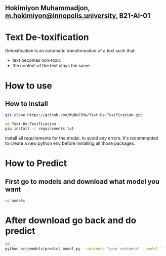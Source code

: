 ## Hokimiyon Muhammadjon, m.hokimiyon@innopolis.university, 	B21-AI-01

# Text De-toxification

Detoxification is an automatic transformation of a text such that:
- text becomes non-toxic
- the content of the text stays the same.

# How to use
## How to install
```bash
git clone https://github.com/WuBullMe/Text-De-Toxification.git

cd Text-De-Toxification
pip install -r requirements.txt
```

Install all requirements for the model, to avoid any errors. It's recommented to create a new python env before installing all those packages.

# How to Predict
## First go to models and download what model you want
```bash
cd models
```

# After download go back and do predict

```bash
cd ..
python src/models/predict_model.py --sentence "your sentence" --model "what model you downloaded"
```